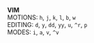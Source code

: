 **VIM**<br>
MOTIONS: `h`, `j`, `k`, `l`, `b`, `w`<br>
EDITING: `d`, `y`, `dd`, `yy`, `u`, `^r`, `p`<br>
MODES: `i`, `a`, `v`, `^v`<br>
